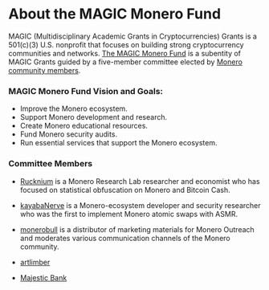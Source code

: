 # About the MAGIC Monero Fund

MAGIC (Multidisciplinary Academic Grants in Cryptocurrencies) Grants is a 501(c)(3) U.S. nonprofit that focuses on building strong cryptocurrency communities and networks. [The MAGIC Monero Fund](https://magicgrants.org/funds/monero) is a subentity of MAGIC Grants guided by a five-member committee elected by [Monero community members](https://magicgrants.org/funds/monero/monero_fund_voters/).

### MAGIC Monero Fund Vision and Goals:

* Improve the Monero ecosystem.
* Support Monero development and research.
* Create Monero educational resources.
* Fund Monero security audits.
* Run essential services that support the Monero ecosystem.

### Committee Members

* [Rucknium](https://github.com/Rucknium) is a Monero Research Lab researcher and economist who has focused on statistical obfuscation on Monero and Bitcoin Cash.

* [kayabaNerve](https://twitter.com/kayabaNerve) is a Monero-ecosystem developer and security  researcher who was the first to implement Monero atomic swaps with ASMR.

* [monerobull](https://twitter.com/monerobull) is a distributor of marketing materials for Monero Outreach and moderates various communication channels of the Monero community.

* [artlimber](https://github.com/artlimber)

* [Majestic Bank](https://github.com/MajesticBank)

